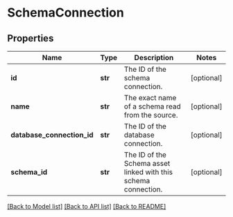 # SchemaConnection

## Properties
Name | Type | Description | Notes
------------ | ------------- | ------------- | -------------
**id** | **str** | The ID of the schema connection. | [optional] 
**name** | **str** | The exact name of a schema read from the source. | [optional] 
**database_connection_id** | **str** | The ID of the database connection. | [optional] 
**schema_id** | **str** | The ID of the Schema asset linked with this schema connection. | [optional] 

[[Back to Model list]](../README.md#documentation-for-models) [[Back to API list]](../README.md#documentation-for-api-endpoints) [[Back to README]](../README.md)

